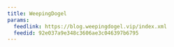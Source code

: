 ```yaml
---
title: WeepingDogel
params:
  feedlink: https://blog.weepingdogel.vip/index.xml
  feedid: 92e037a9e348c3606ae3c046397b6795
---
```

